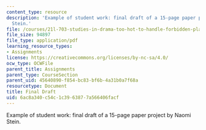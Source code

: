```yaml
---
content_type: resource
description: 'Example of student work: final draft of a 15-page paper project by Naomi
  Stein.'
file: /courses/21l-703-studies-in-drama-too-hot-to-handle-forbidden-plays-in-modern-america-fall-2008/6ac8a340c54c1c3963877a566406facf_finaldraft.pdf
file_size: 94897
file_type: application/pdf
learning_resource_types:
- Assignments
license: https://creativecommons.org/licenses/by-nc-sa/4.0/
ocw_type: OCWFile
parent_title: Assignments
parent_type: CourseSection
parent_uid: 45640890-f854-bc83-bf6b-4a31b0a7f68a
resourcetype: Document
title: Final Draft
uid: 6ac8a340-c54c-1c39-6387-7a566406facf
---
```

Example of student work: final draft of a 15-page paper project by Naomi Stein.